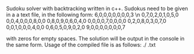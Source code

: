 Sudoku solver with backtracking written in c++. Sudokus need to be given in a a text file, in the following form:
6,0,0,0,0,0,0,0,3 \n
0,7,0,2,0,1,0,5,0
0,0,4,0,0,0,8,0,0
0,8,0,9,0,6,0,4,0
0,0,0,0,7,0,0,0,0
0,2,0,8,0,3,0,7,0
0,0,1,0,0,0,4,0,0
0,6,0,5,0,9,0,2,0
9,0,0,0,0,0,0,0,7

with zeros for empty spaces. The solution will be output in the console in the same form.
Usage of the compiled file is as follows:  ./<binary>  <filename>.txt
